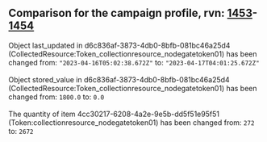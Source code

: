 ## Comparison for the campaign profile, rvn: [1453](https://github.com/PRO100KatYT/FortniteProfileRevisions/tree/main/profiles/campaign/1453%20campaign.json)-[1454](https://github.com/PRO100KatYT/FortniteProfileRevisions/tree/main/profiles/campaign/1454%20campaign.json)

Object last_updated in d6c836af-3873-4db0-8bfb-081bc46a25d4 (CollectedResource:Token_collectionresource_nodegatetoken01) has been changed from: `"2023-04-16T05:02:38.672Z"` to: `"2023-04-17T04:01:25.672Z"`
<br><br>
Object stored_value in d6c836af-3873-4db0-8bfb-081bc46a25d4 (CollectedResource:Token_collectionresource_nodegatetoken01) has been changed from: `1800.0` to: `0.0`
<br><br>
The quantity of item 4cc30217-6208-4a2e-9e5b-dd5f51e95f51 (Token:collectionresource_nodegatetoken01) has been changed from: `272` to: `2672`
<br><br>
